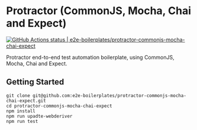 # Protractor (CommonJS, Mocha, Chai and Expect)

[![GitHub Actions status | e2e-boilerplates/protractor-commonjs-mocha-chai-expect](https://github.com/e2e-boilerplates/protractor-commonjs-mocha-chai-expect/workflows/protractor-commonjs-mocha-chai-expect/badge.svg)](https://github.com/e2e-boilerplates/protractor-commonjs-mocha-chai-expect/actions?workflow=protractor-commonjs-mocha-chai-expect)

Protractor end-to-end test automation boilerplate, using CommonJS, Mocha, Chai and Expect.

## Getting Started

    git clone git@github.com:e2e-boilerplates/protractor-commonjs-mocha-chai-expect.git
    cd protractor-commonjs-mocha-chai-expect
    npm install
    npm run upadte-webderiver
    npm run test
